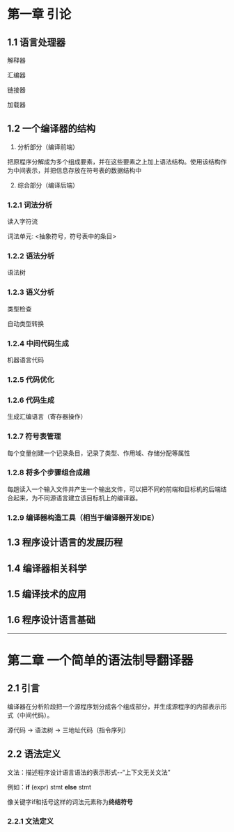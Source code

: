 # 第一章 引论

## 1.1 语言处理器

解释器

汇编器

链接器

加载器

## 1.2 一个编译器的结构

1. 分析部分（编译前端）

把原程序分解成为多个组成要素，并在这些要素之上加上语法结构。使用该结构作为中间表示，并把信息存放在符号表的数据结构中

2. 综合部分（编译后端）

### 1.2.1 词法分析

读入字符流

词法单元: <抽象符号，符号表中的条目>

### 1.2.2 语法分析

语法树

### 1.2.3 语义分析

类型检查

自动类型转换

### 1.2.4 中间代码生成

机器语言代码

### 1.2.5 代码优化

### 1.2.6 代码生成

生成汇编语言（寄存器操作）

### 1.2.7 符号表管理

每个变量创建一个记录条目，记录了类型、作用域、存储分配等属性

### 1.2.8 将多个步骤组合成趟

每趟读入一个输入文件并产生一个输出文件，可以把不同的前端和目标机的后端结合起来，为不同源语言建立该目标机上的编译器。

### 1.2.9 编译器构造工具（相当于编译器开发IDE）

## 1.3 程序设计语言的发展历程

## 1.4 编译器相关科学

## 1.5 编译技术的应用

## 1.6 程序设计语言基础

-------------------------------------------------------------------------------

# 第二章 一个简单的语法制导翻译器

## 2.1 引言

编译器在分析阶段把一个源程序划分成各个组成部分，并生成源程序的内部表示形式（中间代码）。

源代码 -> 语法树 -> 三地址代码（指令序列）  

## 2.2 语法定义

文法：描述程序设计语言语法的表示形式--“上下文无关文法”

例如：**if** (expr) stmt **else** stmt

像关键字if和括号这样的词法元素称为**终结符号**

### 2.2.1 文法定义

